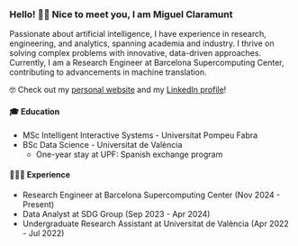 ### Hello! 👋🏻 Nice to meet you, I am Miguel Claramunt

Passionate about artificial intelligence, I have experience in research, engineering, and analytics, spanning academia and industry. I thrive on solving complex problems with innovative, data-driven approaches. Currently, I am a Research Engineer at Barcelona Supercomputing Center, contributing to advancements in machine translation.

🤓 Check out my [personal website](https://claramunt.es/) and my [LinkedIn profile](https://www.linkedin.com/in/miguelclaramunt/)!

#### 🎓 Education
- MSc Intelligent Interactive Systems - Universitat Pompeu Fabra
- BSc Data Science - Universitat de València
  - One-year stay at UPF: Spanish exchange program

#### 👨🏻‍💻 Experience
- Research Engineer at Barcelona Supercomputing Center (Nov 2024 - Present)
- Data Analyst at SDG Group (Sep 2023 - Apr 2024)
- Undergraduate Research Assistant at Universitat de València (Apr 2022 - Jul 2022)

<!--
**MiguelClaramunt/MiguelClaramunt** is a ✨ _special_ ✨ repository because its `README.md` (this file) appears on your GitHub profile.

Here are some ideas to get you started:

- 🔭 I’m currently working on ...
- 🌱 I’m currently learning ...
- 👯 I’m looking to collaborate on ...
- 🤔 I’m looking for help with ...
- 💬 Ask me about ...
- 📫 How to reach me: ...
- 😄 Pronouns: ...
- ⚡ Fun fact: ...
-->
